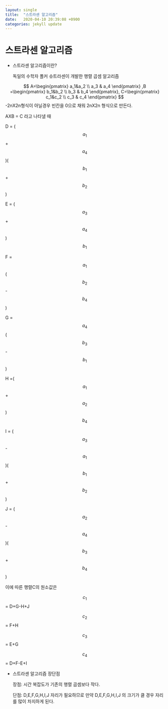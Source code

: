 ```yaml
---
layout: single
title:  "스트라센 알고리즘"
date:   2020-04-10 20:39:08 +0900
categories: jekyll update
---
```

# 스트라센 알고리즘

- 스트라센 알고리즘이란?

   독일의 수학자 폴커  슈트라센이 개발한 행렬 곱셈 알고리즘




$$
A=\begin{pmatrix}
a_1&a_2 \\
a_3 & a_4
\end{pmatrix}   ,B =\begin{pmatrix}
b_1&b_2 \\
b_3 & b_4
\end{pmatrix}, C=\begin{pmatrix}
c_1&c_2 \\
c_3 & c_4
\end{pmatrix}
$$
-2nX2n형식이 아닐경우 빈칸을 0으로 채워 2nX2n 형식으로 만든다.

AXB = C 라고 나타낼 때

D = ($$a_1$$+$$a_4$$ )($$b_1$$+$$b_2$$)

E = ($$a_3$$+$$a_4$$)$$b_1$$  

F = $$a_1$$($$b_2$$-$$b_4$$)

G = $$a_4$$($$b_3$$-$$b_1$$)

H =($$a_1$$+$$a_2$$)$$b_4$$ 

I = ($$a_3$$-$$a_1$$)($$b_1$$+$$b_2$$)

J = ($$a_2$$-$$a_4$$)($$b_3$$+$$b_4$$)

이에 따른 행렬C의 원소값은

$$c_1$$ = D+G-H+J

$$c_2$$ = F+H

$$c_3$$ = E+G

$$c_4$$ = D+F-E+I 

- 스트라센 알고리즘 장단점

  장점: 시간 복잡도가 기존의 행렬 곱셈보다 작다.

  단점: D,E,F,G,H,I,J 자리가 필요하므로 만약 D,E,F,G,H,I,J 의 크기가 클 경우  자리를 많이 차지하게 된다.